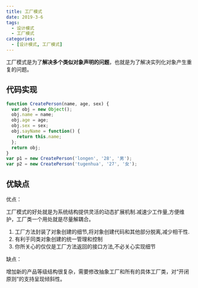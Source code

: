 ```yaml
---
title: 工厂模式
date: 2019-3-6
tags:
  - 设计模式
  - 工厂模式
categories:
  - [设计模式, 工厂模式]
---
```


工厂模式是为了**解决多个类似对象声明的问题**，也就是为了解决实列化对象产生重复的问题。

## 代码实现

```js
function CreatePerson(name, age, sex) {
  var obj = new Object();
  obj.name = name;
  obj.age = age;
  obj.sex = sex;
  obj.sayName = function() {
    return this.name;
  };
  return obj;
}
var p1 = new CreatePerson('longen', '28', '男');
var p2 = new CreatePerson('tugenhua', '27', '女');
```

## 优缺点

优点：

工厂模式的好处就是为系统结构提供灵活的动态扩展机制.减速少工作量,方便维护，工厂类一个用处就是尽量解耦合。

1. 工厂方法封装了对象创建的细节,将对象创建代码和其他部分脱离,减少相干性.
2. 有利于同类对象创建的统一管理和控制
3. 你所关心的仅仅是工厂方法返回的接口方法,不必关心实现细节

缺点：

增加新的产品等级结构很复杂，需要修改抽象工厂和所有的具体工厂类，对“开闭原则”的支持呈现倾斜性。

